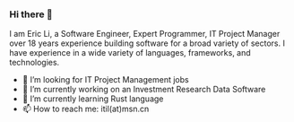 ### Hi there 👋

I am Eric Li, a Software Engineer, Expert Programmer, IT Project Manager over 18 years experience building software for a broad variety of sectors. I have experience in a wide variety of languages, frameworks, and technologies.

- 👯 I’m looking for IT Project Management jobs
- 🔭 I’m currently working on an Investment Research Data Software
- 🌱 I’m currently learning Rust language
- 📫 How to reach me: itil(at)msn.cn


<!--
**initil/initil** is a ✨ _special_ ✨ repository because its `README.md` (this file) appears on your GitHub profile.

Here are some ideas to get you started:

- 🔭 I’m currently working on ...
- 🌱 I’m currently learning ...
- 👯 I’m looking to collaborate on ...
- 🤔 I’m looking for help with ...
- 💬 Ask me about ...
- 📫 How to reach me: ...
- 😄 Pronouns: ...
- ⚡ Fun fact: ...

-->
